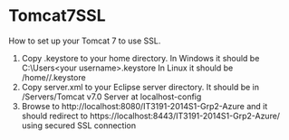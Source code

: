 Tomcat7SSL
==========
How to set up your Tomcat 7 to use SSL.
1. Copy .keystore to your home directory. In Windows it should be C:\Users\<your username>\.keystore In Linux it should be /home/<your username>/.keystore
2. Copy server.xml to your Eclipse server directory. It should be in <your workspace>/Servers/Tomcat v7.0 Server at localhost-config
3. Browse to http://localhost:8080/IT3191-2014S1-Grp2-Azure and it should redirect to https://localhost:8443/IT3191-2014S1-Grp2-Azure/ using secured SSL connection
